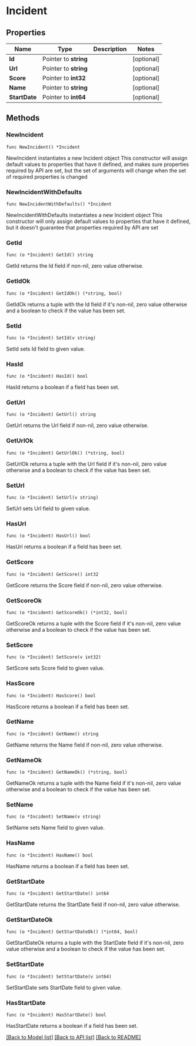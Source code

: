 # Incident

## Properties

Name | Type | Description | Notes
------------ | ------------- | ------------- | -------------
**Id** | Pointer to **string** |  | [optional] 
**Url** | Pointer to **string** |  | [optional] 
**Score** | Pointer to **int32** |  | [optional] 
**Name** | Pointer to **string** |  | [optional] 
**StartDate** | Pointer to **int64** |  | [optional] 

## Methods

### NewIncident

`func NewIncident() *Incident`

NewIncident instantiates a new Incident object
This constructor will assign default values to properties that have it defined,
and makes sure properties required by API are set, but the set of arguments
will change when the set of required properties is changed

### NewIncidentWithDefaults

`func NewIncidentWithDefaults() *Incident`

NewIncidentWithDefaults instantiates a new Incident object
This constructor will only assign default values to properties that have it defined,
but it doesn't guarantee that properties required by API are set

### GetId

`func (o *Incident) GetId() string`

GetId returns the Id field if non-nil, zero value otherwise.

### GetIdOk

`func (o *Incident) GetIdOk() (*string, bool)`

GetIdOk returns a tuple with the Id field if it's non-nil, zero value otherwise
and a boolean to check if the value has been set.

### SetId

`func (o *Incident) SetId(v string)`

SetId sets Id field to given value.

### HasId

`func (o *Incident) HasId() bool`

HasId returns a boolean if a field has been set.

### GetUrl

`func (o *Incident) GetUrl() string`

GetUrl returns the Url field if non-nil, zero value otherwise.

### GetUrlOk

`func (o *Incident) GetUrlOk() (*string, bool)`

GetUrlOk returns a tuple with the Url field if it's non-nil, zero value otherwise
and a boolean to check if the value has been set.

### SetUrl

`func (o *Incident) SetUrl(v string)`

SetUrl sets Url field to given value.

### HasUrl

`func (o *Incident) HasUrl() bool`

HasUrl returns a boolean if a field has been set.

### GetScore

`func (o *Incident) GetScore() int32`

GetScore returns the Score field if non-nil, zero value otherwise.

### GetScoreOk

`func (o *Incident) GetScoreOk() (*int32, bool)`

GetScoreOk returns a tuple with the Score field if it's non-nil, zero value otherwise
and a boolean to check if the value has been set.

### SetScore

`func (o *Incident) SetScore(v int32)`

SetScore sets Score field to given value.

### HasScore

`func (o *Incident) HasScore() bool`

HasScore returns a boolean if a field has been set.

### GetName

`func (o *Incident) GetName() string`

GetName returns the Name field if non-nil, zero value otherwise.

### GetNameOk

`func (o *Incident) GetNameOk() (*string, bool)`

GetNameOk returns a tuple with the Name field if it's non-nil, zero value otherwise
and a boolean to check if the value has been set.

### SetName

`func (o *Incident) SetName(v string)`

SetName sets Name field to given value.

### HasName

`func (o *Incident) HasName() bool`

HasName returns a boolean if a field has been set.

### GetStartDate

`func (o *Incident) GetStartDate() int64`

GetStartDate returns the StartDate field if non-nil, zero value otherwise.

### GetStartDateOk

`func (o *Incident) GetStartDateOk() (*int64, bool)`

GetStartDateOk returns a tuple with the StartDate field if it's non-nil, zero value otherwise
and a boolean to check if the value has been set.

### SetStartDate

`func (o *Incident) SetStartDate(v int64)`

SetStartDate sets StartDate field to given value.

### HasStartDate

`func (o *Incident) HasStartDate() bool`

HasStartDate returns a boolean if a field has been set.


[[Back to Model list]](../README.md#documentation-for-models) [[Back to API list]](../README.md#documentation-for-api-endpoints) [[Back to README]](../README.md)


